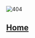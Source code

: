 ![404](https://tanvish.me/assets/images/404.gif)

## <a href="https://discord-mini-games.js.org">Home</a>
